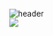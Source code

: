 ![header](https://capsule-render.vercel.app/api?type=rounded&color=gradient&height=170&section=header&text=%20Sung_muk%20Yeon%20&fontSize=50&textBg=false&animation=fadeIn)
<br>
<a href="dustjdanr@naver.com" target="_blank"><img src="https://img.shields.io/badge/dustjdanr@naver.com-white?style=flat-square&logo=naver&logoColor=#03C75A"/></a>
